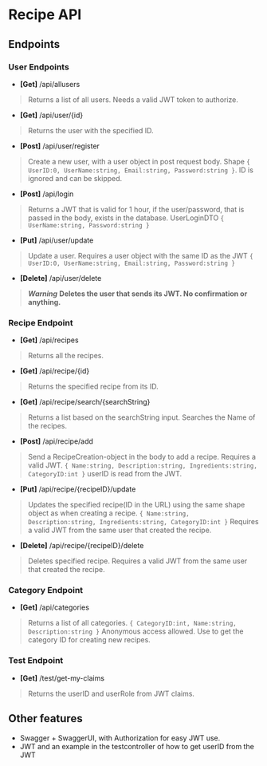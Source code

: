 # Recipe API

## Endpoints

### User Endpoints

- **[Get]** /api/allusers
> Returns a list of all users. Needs a valid JWT token to authorize.
- **[Get]** /api/user/{id}
> Returns the user with the specified ID.
- **[Post]** /api/user/register
> Create a new user, with a user object in post request body. Shape `{ UserID:0, UserName:string, Email:string, Password:string }`. ID is ignored and can be skipped.
- **[Post]** /api/login
> Returns a JWT that is valid for 1 hour, if the user/password, that is passed in the body, exists in the database. UserLoginDTO `{ UserName:string, Password:string }`
- **[Put]** /api/user/update
> Update a user. Requires a user object with the same ID as the JWT `{ UserID:0, UserName:string, Email:string, Password:string }`
- **[Delete]** /api/user/delete
> ***Warning*** **Deletes the user that sends its JWT. No confirmation or anything.**

### Recipe Endpoint

- **[Get]** /api/recipes
> Returns all the recipes.
- **[Get]** /api/recipe/{id}
> Returns the specified recipe from its ID.
- **[Get]** /api/recipe/search/{searchString}
> Returns a list based on the searchString input. Searches the Name of the recipes.
- **[Post]** /api/recipe/add
> Send a RecipeCreation-object in the body to add a recipe. Requires a valid JWT.
> `{ Name:string, Description:string, Ingredients:string, CategoryID:int }` userID is read from the JWT.
- **[Put]** /api/recipe/{recipeID}/update
> Updates the specified recipe(ID in the URL) using the same shape object as when creating a recipe. `{ Name:string, Description:string, Ingredients:string, CategoryID:int }`
> Requires a valid JWT from the same user that created the recipe.
- **[Delete]** /api/recipe/{recipeID}/delete
> Deletes specified recipe. Requires a valid JWT from the same user that created the recipe.

### Category Endpoint

- **[Get]** /api/categories
> Returns a list of all categories. `{ CategoryID:int, Name:string, Description:string }`
> Anonymous access allowed. Use to get the category ID for creating new recipes.

### Test Endpoint

- **[Get]** /test/get-my-claims
> Returns the userID and userRole from JWT claims.

## Other features

- Swagger + SwaggerUI, with Authorization for easy JWT use.
- JWT and an example in the testcontroller of how to get userID from the JWT
